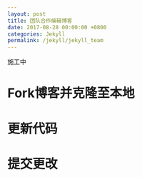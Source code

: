 ```yaml
---
layout: post
title: 团队合作编辑博客
date: 2017-08-28 00:00:00 +0800
categories: Jekyll
permalink: /jekyll/jekyll_team
---
```


施工中

# Fork博客并克隆至本地

# 更新代码

# 提交更改